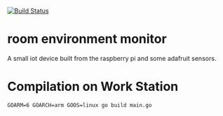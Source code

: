 [![Build Status](https://travis-ci.com/kml183/room-environment-monitor.svg?token=LreHoTHpwz3ZaRXFWaeC&branch=master)](https://travis-ci.com/kml183/room-environment-monitor)

# room environment monitor
A small iot device built from the raspberry pi and some adafruit sensors.

# Compilation on Work Station
`GOARM=6 GOARCH=arm GOOS=linux go build main.go`
